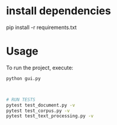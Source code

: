 # install dependencies 
pip install -r requirements.txt


# Usage
To run the project, execute:
```bash
python gui.py



# RUN TESTS 
pytest test_document.py -v
pytest test_corpus.py -v
pytest test_text_processing.py -v